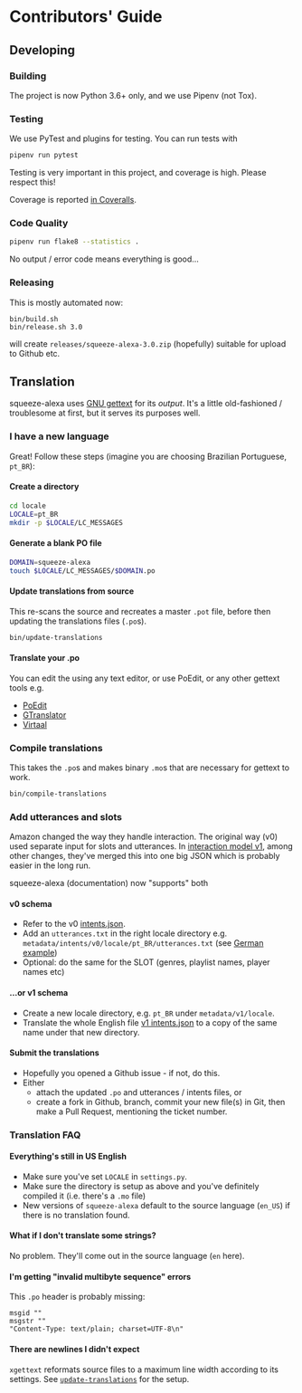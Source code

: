 Contributors' Guide
===================

Developing
----------

### Building

The project is now Python 3.6+ only, and we use Pipenv (not Tox).


### Testing
We use PyTest and plugins for testing. You can run tests with

```bash
pipenv run pytest
```

Testing is very important in this project, and coverage is high.
Please respect this!

Coverage is reported [in Coveralls](https://coveralls.io/github/declension/squeeze-alexa).


### Code Quality

```bash
pipenv run flake8 --statistics .
```
No output / error code means everything is good...

### Releasing

This is mostly automated now:
```
bin/build.sh
bin/release.sh 3.0
```
will create `releases/squeeze-alexa-3.0.zip` (hopefully) suitable for upload to Github etc.



Translation
-----------

squeeze-alexa uses [GNU gettext](https://www.gnu.org/software/gettext/) for its _output_.
It's a little old-fashioned / troublesome at first, but it serves its purposes well.


### I have a new language
Great! Follow these steps (imagine you are choosing Brazilian Portuguese, `pt_BR`):

#### Create a directory

```bash
cd locale
LOCALE=pt_BR
mkdir -p $LOCALE/LC_MESSAGES
```

#### Generate a blank PO file
```bash
DOMAIN=squeeze-alexa
touch $LOCALE/LC_MESSAGES/$DOMAIN.po
```

#### Update translations from source
This re-scans the source and recreates a master `.pot` file, before then updating the translations files (`.po`s).

```bash
bin/update-translations
```

#### Translate your .po
You can edit the using any text editor, or use PoEdit, or any other gettext tools e.g.

 * [PoEdit](https://poedit.net/)
 * [GTranslator](https://wiki.gnome.org/Apps/Gtranslator)
 * [Virtaal](http://virtaal.translatehouse.org/download.html)

### Compile translations
This takes the `.po`s and makes binary `.mo`s that are necessary for gettext to work.
```bash
bin/compile-translations
```

### Add utterances and slots
Amazon changed the way they handle interaction. The original way (v0) used separate input for slots and utterances.
In [interaction model v1](https://developer.amazon.com/docs/smapi/interaction-model-schema.html#sample-interaction-model-schema), among other changes, they've merged this into one big JSON which is probably easier in the long run.

squeeze-alexa (documentation) now "supports" both

#### v0 schema
 * Refer to the v0 [intents.json](../metadata/intents/v0/intents.json).
 * Add an `utterances.txt` in the right locale directory e.g. `metadata/intents/v0/locale/pt_BR/utterances.txt` (see [German example](https://github.com/declension/squeeze-alexa/blob/master/metadata/intents/v0/locale/de_DE/utterances.txt))
 * Optional: do the same for the SLOT (genres, playlist names, player names etc)

#### ...or v1 schema
 * Create a new locale directory, e.g. `pt_BR` under `metadata/v1/locale`.
 * Translate the whole English file [v1 intents.json](../metadata/intents/v1/locale/en_US) to a copy of the same name under that new directory.


#### Submit the translations
 * Hopefully you opened a Github issue - if not, do this.
 * Either
   * attach the updated `.po` and utterances / intents files, or
   * create a fork in Github, branch, commit your new file(s) in Git, then make a Pull Request, mentioning the ticket number.


### Translation FAQ

#### Everything's still in US English
 * Make sure you've set `LOCALE` in `settings.py`.
 * Make sure the directory is setup as above and you've definitely compiled it (i.e. there's a `.mo` file)
 * New versions of `squeeze-alexa` default to the source language (`en_US`) if there is no translation found.

#### What if I don't translate some strings?
No problem. They'll come out in the source language (`en` here).

#### I'm getting "invalid multibyte sequence" errors
This `.po` header is probably missing:

    msgid ""
    msgstr ""
    "Content-Type: text/plain; charset=UTF-8\n"

#### There are newlines I didn't expect
`xgettext` reformats source files to a maximum line width according to its settings.
See [`update-translations`](../bin/update-translations) for the setup.
